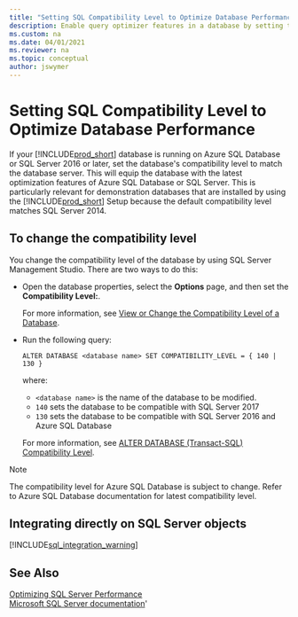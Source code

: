 ```yaml
---
title: "Setting SQL Compatibility Level to Optimize Database Performance"
description: Enable query optimizer features in a database by setting the compatibility level
ms.custom: na
ms.date: 04/01/2021
ms.reviewer: na
ms.topic: conceptual
author: jswymer
---
```

# Setting SQL Compatibility Level to Optimize Database Performance
If your [!INCLUDE[prod_short](../developer/includes/prod_short.md)] database is running on Azure SQL Database or SQL Server 2016 or later, set the database's compatibility level to match the database server. This will equip the database with the latest optimization features of Azure SQL Database or SQL Server. This is particularly relevant for demonstration databases that are installed by using the [!INCLUDE[prod_short](../developer/includes/prod_short.md)] Setup because the default compatibility level matches SQL Server 2014. 

## To change the compatibility level
You change the compatibility level of the database by using SQL Server Management Studio. There are two ways to do this:

- Open the database properties, select the **Options** page, and then set the **Compatibility Level:**.

   For more information, see [View or Change the Compatibility Level of a Database](/sql/relational-databases/databases/view-or-change-the-compatibility-level-of-a-database). 
- Run the following query:

    ```
    ALTER DATABASE <database name> SET COMPATIBILITY_LEVEL = { 140 | 130 } 
    ```
 
    where:
   -    `<database name>` is the name of the database to be modified.
   -    `140` sets the database to be compatible with SQL Server 2017
   -    `130` sets the database to be compatible with SQL Server 2016 and Azure SQL Database

   For more information, see [ALTER DATABASE (Transact-SQL) Compatibility Level](/sql/t-sql/statements/alter-database-transact-sql-compatibility-level).

> [!NOTE]  
> The compatibility level for Azure SQL Database is subject to change. Refer to Azure SQL Database documentation for latest compatibility level.

## Integrating directly on SQL Server objects
[!INCLUDE[sql_integration_warning](../includes/include-sql-integrations.md)]


## See Also  
[Optimizing SQL Server Performance](optimize-sql-server-performance.md)    
[Microsoft SQL Server documentation](/sql/sql-server/)'